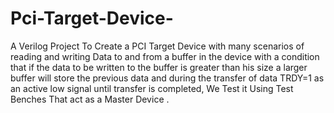 # Pci-Target-Device-
A Verilog Project To Create a  PCI Target Device with many scenarios of reading and writing Data to and from a buffer in the device with a condition that if the data to be written to the buffer is greater than his size a larger buffer will store the previous data and during the transfer of data TRDY=1 as an active low signal until transfer is completed, We Test it Using Test Benches That act as a Master Device .

